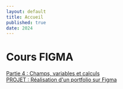 ```yaml
---
layout: default
title: Accueil
published: true
date: 2024
---
```


# Cours FIGMA

[Partie 4 : Champs, variables et calculs]({{site.baseurl}}/figma4/)<br>
[PROJET : Réalisation d'un portfolio sur Figma]({{site.baseurl}}/figma_projet/)<br>
